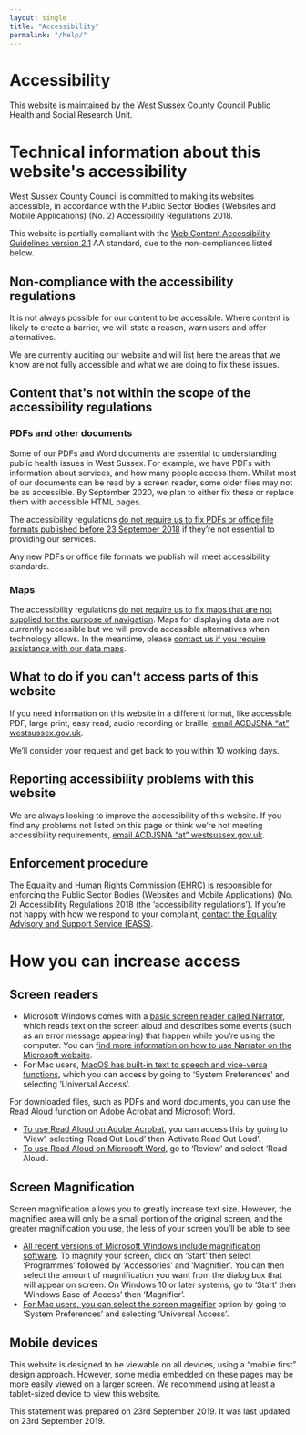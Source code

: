 ```yaml
---
layout: single
title: "Accessibility"
permalink: "/help/"
---
```


# Accessibility 

This website is maintained by the West Sussex County Council Public Health and Social Research Unit. 

# Technical information about this website's accessibility 

West Sussex County Council is committed to making its websites accessible, in accordance with the Public Sector Bodies (Websites and Mobile Applications) (No. 2) Accessibility Regulations 2018.

This website is partially compliant with the [Web Content Accessibility Guidelines version 2.1](http://www.w3.org/TR/WCAG21/) AA standard, due to the non-compliances listed below.

## Non-compliance with the accessibility regulations 

It is not always possible for our content to be accessible. Where content is likely to create a barrier, we will state a reason, warn users and offer alternatives. 

We are currently auditing our website and will list here the areas that we know are not fully accessible and what we are doing to fix these issues.

## Content that's not within the scope of the accessibility regulations 

### PDFs and other documents 

Some of our PDFs and Word documents are essential to understanding public health issues in West Sussex. For example, we have PDFs with information about services, and how many people access them. Whilst most of our documents can be read by a screen reader, some older files may not be as accessible. By September 2020, we plan to either fix these or replace them with accessible HTML pages.

The accessibility regulations [do not require us to fix PDFs or office file formats published before 23 September 2018](http://www.legislation.gov.uk/uksi/2018/952/regulation/4/made) if they’re not essential to providing our services.

Any new PDFs or office file formats we publish will meet accessibility standards.

### Maps

The accessibility regulations [do not require us to fix maps that are not supplied for the purpose of navigation](https://www.legislation.gov.uk/uksi/2018/852/made). Maps for displaying data are not currently accessible but we will provide accessible alternatives when technology allows. In the meantime, please [contact us if you require assistance with our data maps](mailto:JSNA_at@westsussex.gov.uk).

## What to do if you can't access parts of this website 

If you need information on this website in a different format, like accessible PDF, large print, easy read, audio recording or braille, [email ACDJSNA “at” westsussex.gov.uk](mailto:JSNA_at@westsussex.gov.uk).

We’ll consider your request and get back to you within 10 working days.

## Reporting accessibility problems with this website 

We are always looking to improve the accessibility of this website. If you find any problems not listed on this page or think we’re not meeting accessibility requirements, [email ACDJSNA “at” westsussex.gov.uk](mailto:JSNA_at@westsussex.gov.uk).

## Enforcement procedure 

The Equality and Human Rights Commission (EHRC) is responsible for enforcing the Public Sector Bodies (Websites and Mobile Applications) (No. 2) Accessibility Regulations 2018 (the ‘accessibility regulations’). If you’re not happy with how we respond to your complaint, [contact the Equality Advisory and Support Service (EASS)](https://www.equalityadvisoryservice.com/).

# How you can increase access

## Screen readers 

* Microsoft Windows comes with a [basic screen reader called Narrator](https://support.microsoft.com/en-gb/search?query=Start%20Narrator), which reads text on the screen aloud and describes some events (such as an error message appearing) that happen while you’re using the computer. You can [find more information on how to use Narrator on the Microsoft website](https://support.microsoft.com/en-us/help/22798/windows-10-complete-guide-to-narrator).
* For Mac users, [MacOS has built-in text to speech and vice-versa functions](https://support.apple.com/en-gb/accessibility/mac), which you can access by going to ‘System Preferences’ and selecting ‘Universal Access’.

For downloaded files, such as PDFs and word documents, you can use the Read Aloud function on Adobe Acrobat and Microsoft Word. 
* [To use Read Aloud on Adobe Acrobat](https://helpx.adobe.com/uk/reader/using/accessibility-features.html#use_a_screen_reader_or_magnifier), you can access this by going to ‘View’, selecting ‘Read Out Loud’ then ‘Activate Read Out Loud’. 
* [To use Read Aloud on Microsoft Word](https://support.office.com/en-us/article/use-a-screen-reader-to-explore-and-navigate-word-a16a93f4-163f-4f48-a246-78c2573d8953), go to ‘Review’ and select ‘Read Aloud’.

## Screen Magnification 

Screen magnification allows you to greatly increase text size. However, the magnified area will only be a small portion of the original screen, and the greater magnification you use, the less of your screen you’ll be able to see. 

* [All recent versions of Microsoft Windows include magnification software](https://support.microsoft.com/en-gb/help/11542/windows-use-magnifier-to-make-things-easier-to-see). To magnify your screen, click on ‘Start’ then select ‘Programmes’ followed by ‘Accessories’ and ‘Magnifier’. You can then select the amount of magnification you want from the dialog box that will appear on screen. On Windows 10 or later systems, go to ‘Start’ then ‘Windows Ease of Access’ then ‘Magnifier’.
* [For Mac users, you can select the screen magnifier](https://www.apple.com/uk/accessibility/mac/vision/) option by going to ‘System Preferences’ and selecting ‘Universal Access’.

## Mobile devices 

This website is designed to be viewable on all devices, using a “mobile first” design approach. However, some media embedded on these pages may be more easily viewed on a larger screen. We recommend using at least a tablet-sized device to view this website.

This statement was prepared on 23rd September 2019. It was last updated on 23rd September 2019.
